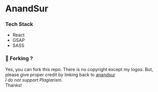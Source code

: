 # AnandSur

### Tech Stack

- React
- GSAP
- SASS

### 🔱 Forking ?

Yes, you can fork this repo. There is no copyright except my logos. But, please 
give proper
credit by linking back to <a href="https://anandsur.com">anandsur<a/>\
_I do not support Plagiarism_.\
Thanks!
